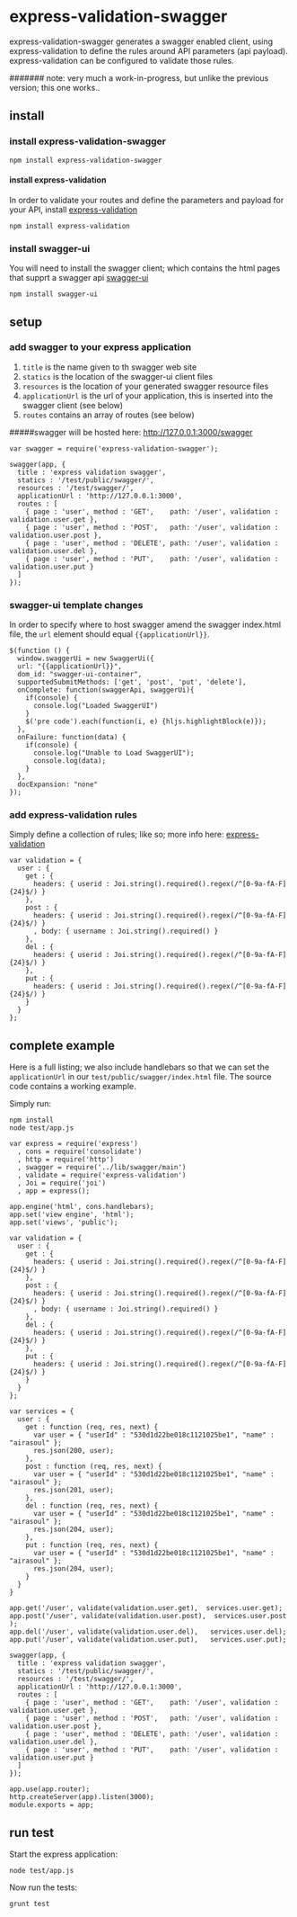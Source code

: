 express-validation-swagger
==================

express-validation-swagger generates a swagger enabled client, using express-validation to define the rules around API parameters (api payload).  express-validation can be configured to validate those rules.


####### note: very much a work-in-progress, but unlike the previous version; this one works..

## install

### install express-validation-swagger

```npm install express-validation-swagger ```


####  install express-validation

In order to validate your routes and define the parameters and payload for your API, install [express-validation](https://www.npmjs.org/package/express-validation "express-validation")


```npm install express-validation ```


### install swagger-ui
You will need to install the swagger client; which contains the html pages that supprt a swagger api [swagger-ui](https://www.npmjs.org/package/swagger-ui "swagger-ui")


```npm install swagger-ui ```

## setup

### add swagger to your express application

1. `title` is the name given to th swagger web site
2. `statics` is the location of the swagger-ui client files
3. `resources` is the location of your generated swagger resource files
4. `applicationUrl` is the url of your application, this is inserted into the swagger client (see below)
5. `routes` contains an array of routes (see below)
 
#####swagger will be hosted here: http://127.0.0.1:3000/swagger

```
var swagger = require('express-validation-swagger');

swagger(app, {
  title : 'express validation swagger', 
  statics : '/test/public/swagger/',  
  resources : '/test/swagger/', 
  applicationUrl : 'http://127.0.0.1:3000',
  routes : [
    { page : 'user', method : 'GET',    path: '/user', validation : validation.user.get },
    { page : 'user', method : 'POST',   path: '/user', validation : validation.user.post },
    { page : 'user', method : 'DELETE', path: '/user', validation : validation.user.del },
    { page : 'user', method : 'PUT',    path: '/user', validation : validation.user.put }
  ]
});
```


### swagger-ui template changes

In order to specify where to host swagger amend the swagger index.html file, the `url` element should equal `{{applicationUrl}}`.

```
$(function () {
  window.swaggerUi = new SwaggerUi({
  url: "{{applicationUrl}}",
  dom_id: "swagger-ui-container",
  supportedSubmitMethods: ['get', 'post', 'put', 'delete'],
  onComplete: function(swaggerApi, swaggerUi){
    if(console) {
      console.log("Loaded SwaggerUI")
    }
    $('pre code').each(function(i, e) {hljs.highlightBlock(e)});
  },
  onFailure: function(data) {
    if(console) {
      console.log("Unable to Load SwaggerUI");
      console.log(data);
    }
  },
  docExpansion: "none"
});

```


### add express-validation rules
Simply define a collection of rules; like so; more info here: [express-validation](https://www.npmjs.org/package/express-validation "express-validation")

```
var validation = { 
  user : { 
    get : { 
      headers: { userid : Joi.string().required().regex(/^[0-9a-fA-F]{24}$/) }
    },
    post : { 
      headers: { userid : Joi.string().required().regex(/^[0-9a-fA-F]{24}$/) }
      , body: { username : Joi.string().required() }
    },
    del : { 
      headers: { userid : Joi.string().required().regex(/^[0-9a-fA-F]{24}$/) }
    },
    put : { 
      headers: { userid : Joi.string().required().regex(/^[0-9a-fA-F]{24}$/) }
    }
  }
};
```

##  complete example

Here is a full listing; we also include handlebars so that we can set the ```applicationUrl``` in our ```test/public/swagger/index.html``` file.   The source code contains a working example.

Simply run: 

```
npm install
node test/app.js
```


```
var express = require('express')
  , cons = require('consolidate')
  , http = require('http')
  , swagger = require('../lib/swagger/main')
  , validate = require('express-validation')
  , Joi = require('joi')
  , app = express();

app.engine('html', cons.handlebars);
app.set('view engine', 'html');
app.set('views', 'public');

var validation = { 
  user : { 
    get : { 
      headers: { userid : Joi.string().required().regex(/^[0-9a-fA-F]{24}$/) }
    },
    post : { 
      headers: { userid : Joi.string().required().regex(/^[0-9a-fA-F]{24}$/) }
      , body: { username : Joi.string().required() }
    },
    del : { 
      headers: { userid : Joi.string().required().regex(/^[0-9a-fA-F]{24}$/) }
    },
    put : { 
      headers: { userid : Joi.string().required().regex(/^[0-9a-fA-F]{24}$/) }
    }
  }
};

var services = {
  user : {
    get : function (req, res, next) {
      var user = { "userId" : "530d1d22be018c1121025be1", "name" : "airasoul" };
      res.json(200, user);
    },
    post : function (req, res, next) {
      var user = { "userId" : "530d1d22be018c1121025be1", "name" : "airasoul" };
      res.json(201, user);
    },
    del : function (req, res, next) {
      var user = { "userId" : "530d1d22be018c1121025be1", "name" : "airasoul" };
      res.json(204, user);
    },
    put : function (req, res, next) {
      var user = { "userId" : "530d1d22be018c1121025be1", "name" : "airasoul" };
      res.json(204, user);
    }
  }
}

app.get('/user', validate(validation.user.get),  services.user.get);
app.post('/user', validate(validation.user.post),  services.user.post );
app.del('/user', validate(validation.user.del),   services.user.del);
app.put('/user', validate(validation.user.put),   services.user.put);

swagger(app, {
  title : 'express validation swagger', 
  statics : '/test/public/swagger/',  
  resources : '/test/swagger/', 
  applicationUrl : 'http://127.0.0.1:3000',
  routes : [
    { page : 'user', method : 'GET',    path: '/user', validation : validation.user.get },
    { page : 'user', method : 'POST',   path: '/user', validation : validation.user.post },
    { page : 'user', method : 'DELETE', path: '/user', validation : validation.user.del },
    { page : 'user', method : 'PUT',    path: '/user', validation : validation.user.put }
  ]
});

app.use(app.router);
http.createServer(app).listen(3000);
module.exports = app;

```


## run test
Start the express application:

```node test/app.js```

Now run the tests:

```grunt test```
